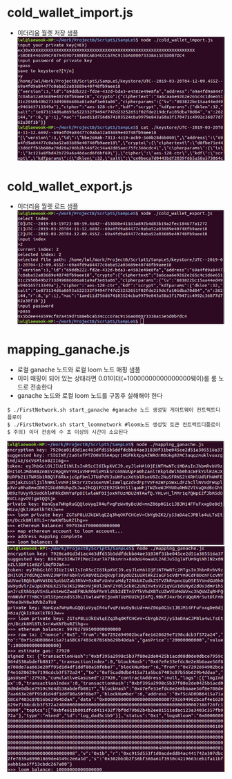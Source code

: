# cold_wallet_import.js
- 이더리움 월렛 저장 샘플
  ![Alt text](./images/cold_wallet_import.png)

# cold_wallet_export.js
- 이더리움 월렛 로드 샘플
  ![Alt text](./images/cold_wallet_export.png)

# mapping_ganache.js
 - 로컬 ganache 노드와 로컬 loom 노드 매핑 샘플
 - 이미 매핑이 되어 있는 상태라면 0.01이더(=10000000000000000웨이)를 룸 노드로 전송한다
 - ganache 노드와 로컬 loom 노드를 구동후 실해해야 한다
 ```
 $ ./FirstNetwork.sh start_ganache #ganache 노드 생성및 게이트웨이 컨트렉트디플로이
 $ ./FirstNetwork.sh start_loomnetwork #loom노드 생성및 토큰 컨트렉트디플로이
 $ 주의) 이더 전송에 수 초 이상의 시간이 소요된다
 ```
 ![Alt text](./images/mapping_ganache-1.png)
 ![Alt text](./images/mapping_ganache-2.png)
